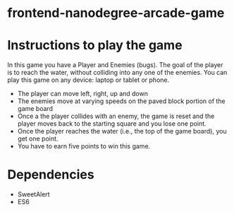frontend-nanodegree-arcade-game
===============================

# Instructions to play the game 
In this game you have a Player and Enemies (bugs). The goal of the player is to reach the water, without colliding into any one of the enemies. You can play this game on any device: laptop or tablet or phone.

* The player can move left, right, up and down
* The enemies move at varying speeds on the paved block portion of the game board
* Once a the player collides with an enemy, the game is reset and the player moves back to the starting square and you lose one point.
* Once the player reaches the water (i.e., the top of the game board), you get one point.
* You have to earn five points to win this game.

# Dependencies
* SweetAlert
* ES6
